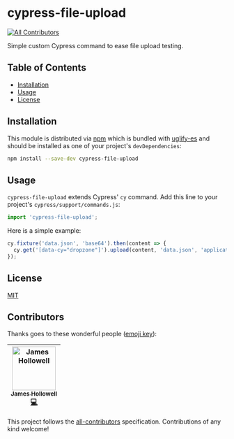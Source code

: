# cypress-file-upload
[![All Contributors](https://img.shields.io/badge/all_contributors-1-orange.svg?style=flat-square)](#contributors)

Simple custom Cypress command to ease file upload testing.

## Table of Contents

- [Installation](#installation)
- [Usage](#usage)
- [License](#license)

## Installation

This module is distributed via [npm][npm] which is bundled with [uglify-es][uglify-es] and should be installed as one of your project's `devDependencies`:

```bash
npm install --save-dev cypress-file-upload
```

## Usage

`cypress-file-upload` extends Cypress' `cy` command.
Add this line to your project's `cypress/support/commands.js`:

```javascript
import 'cypress-file-upload';
```

Here is a simple example:

```javascript
cy.fixture('data.json', 'base64').then(content => {
  cy.get('[data-cy="dropzone"]').upload(content, 'data.json', 'application/json');
});
```

## License

[MIT][mit]

[npm]: https://www.npmjs.com/
[uglify-es]: https://www.npmjs.com/package/uglify-es/
[mit]: https://opensource.org/licenses/MIT

## Contributors

Thanks goes to these wonderful people ([emoji key](https://github.com/all-contributors/all-contributors#emoji-key)):

<!-- ALL-CONTRIBUTORS-LIST:START - Do not remove or modify this section -->
<!-- prettier-ignore -->
| [<img src="https://avatars0.githubusercontent.com/u/2939703?v=4" width="100px;" alt="James Hollowell"/><br /><sub><b>James Hollowell</b></sub>](https://github.com/allout58)<br />[💻](https://github.com/abramenal/cypress-file-upload/commits?author=allout58 "Code") |
| :---: |
<!-- ALL-CONTRIBUTORS-LIST:END -->

This project follows the [all-contributors](https://github.com/all-contributors/all-contributors) specification. Contributions of any kind welcome!